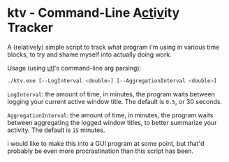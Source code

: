# ktv - Command-Line A<ins>ct</ins>i<ins>v</ins>ity Tracker
A (relatively) simple script to track what program i'm using in various time blocks, to try and shame myself into actually doing work.

Usage (using [utl](https://github.com/dninemfive/utl)'s command-line arg parsing):

```bash
./ktv.exe [--LogInterval <double>] [--AggregationInterval <double>]
```

`LogInterval`: the amount of time, in minutes, the program waits between logging your current active window title. The default is `0.5`, or 30 seconds.

`AggregationInterval`: the amount of time, in minutes, the program waits between aggregating the logged window titles, to better summarize your activity. The default is `15` minutes.

i would like to make this into a GUI program at some point, but that'd probably be even more procrastination than this script has been.